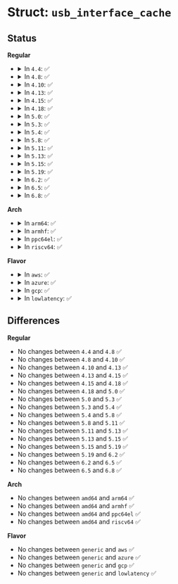 # Struct: <code>usb_interface_cache</code>

## Status
<b>Regular</b>
<ul>
<li>
<details>
<summary>In <code>4.4</code>: ✅</summary>

```c
struct usb_interface_cache {
    unsigned int num_altsetting;
    struct kref ref;
    struct usb_host_interface altsetting[0];
};
```
</details>
</li>
<li>
<details>
<summary>In <code>4.8</code>: ✅</summary>

```c
struct usb_interface_cache {
    unsigned int num_altsetting;
    struct kref ref;
    struct usb_host_interface altsetting[0];
};
```
</details>
</li>
<li>
<details>
<summary>In <code>4.10</code>: ✅</summary>

```c
struct usb_interface_cache {
    unsigned int num_altsetting;
    struct kref ref;
    struct usb_host_interface altsetting[0];
};
```
</details>
</li>
<li>
<details>
<summary>In <code>4.13</code>: ✅</summary>

```c
struct usb_interface_cache {
    unsigned int num_altsetting;
    struct kref ref;
    struct usb_host_interface altsetting[0];
};
```
</details>
</li>
<li>
<details>
<summary>In <code>4.15</code>: ✅</summary>

```c
struct usb_interface_cache {
    unsigned int num_altsetting;
    struct kref ref;
    struct usb_host_interface altsetting[0];
};
```
</details>
</li>
<li>
<details>
<summary>In <code>4.18</code>: ✅</summary>

```c
struct usb_interface_cache {
    unsigned int num_altsetting;
    struct kref ref;
    struct usb_host_interface altsetting[0];
};
```
</details>
</li>
<li>
<details>
<summary>In <code>5.0</code>: ✅</summary>

```c
struct usb_interface_cache {
    unsigned int num_altsetting;
    struct kref ref;
    struct usb_host_interface altsetting[0];
};
```
</details>
</li>
<li>
<details>
<summary>In <code>5.3</code>: ✅</summary>

```c
struct usb_interface_cache {
    unsigned int num_altsetting;
    struct kref ref;
    struct usb_host_interface altsetting[0];
};
```
</details>
</li>
<li>
<details>
<summary>In <code>5.4</code>: ✅</summary>

```c
struct usb_interface_cache {
    unsigned int num_altsetting;
    struct kref ref;
    struct usb_host_interface altsetting[0];
};
```
</details>
</li>
<li>
<details>
<summary>In <code>5.8</code>: ✅</summary>

```c
struct usb_interface_cache {
    unsigned int num_altsetting;
    struct kref ref;
    struct usb_host_interface altsetting[0];
};
```
</details>
</li>
<li>
<details>
<summary>In <code>5.11</code>: ✅</summary>

```c
struct usb_interface_cache {
    unsigned int num_altsetting;
    struct kref ref;
    struct usb_host_interface altsetting[0];
};
```
</details>
</li>
<li>
<details>
<summary>In <code>5.13</code>: ✅</summary>

```c
struct usb_interface_cache {
    unsigned int num_altsetting;
    struct kref ref;
    struct usb_host_interface altsetting[0];
};
```
</details>
</li>
<li>
<details>
<summary>In <code>5.15</code>: ✅</summary>

```c
struct usb_interface_cache {
    unsigned int num_altsetting;
    struct kref ref;
    struct usb_host_interface altsetting[0];
};
```
</details>
</li>
<li>
<details>
<summary>In <code>5.19</code>: ✅</summary>

```c
struct usb_interface_cache {
    unsigned int num_altsetting;
    struct kref ref;
    struct usb_host_interface altsetting[0];
};
```
</details>
</li>
<li>
<details>
<summary>In <code>6.2</code>: ✅</summary>

```c
struct usb_interface_cache {
    unsigned int num_altsetting;
    struct kref ref;
    struct usb_host_interface altsetting[0];
};
```
</details>
</li>
<li>
<details>
<summary>In <code>6.5</code>: ✅</summary>

```c
struct usb_interface_cache {
    unsigned int num_altsetting;
    struct kref ref;
    struct usb_host_interface altsetting[0];
};
```
</details>
</li>
<li>
<details>
<summary>In <code>6.8</code>: ✅</summary>

```c
struct usb_interface_cache {
    unsigned int num_altsetting;
    struct kref ref;
    struct usb_host_interface altsetting[0];
};
```
</details>
</li>
</ul>
<b>Arch</b>
<ul>
<li>
<details>
<summary>In <code>arm64</code>: ✅</summary>

```c
struct usb_interface_cache {
    unsigned int num_altsetting;
    struct kref ref;
    struct usb_host_interface altsetting[0];
};
```
</details>
</li>
<li>
<details>
<summary>In <code>armhf</code>: ✅</summary>

```c
struct usb_interface_cache {
    unsigned int num_altsetting;
    struct kref ref;
    struct usb_host_interface altsetting[0];
};
```
</details>
</li>
<li>
<details>
<summary>In <code>ppc64el</code>: ✅</summary>

```c
struct usb_interface_cache {
    unsigned int num_altsetting;
    struct kref ref;
    struct usb_host_interface altsetting[0];
};
```
</details>
</li>
<li>
<details>
<summary>In <code>riscv64</code>: ✅</summary>

```c
struct usb_interface_cache {
    unsigned int num_altsetting;
    struct kref ref;
    struct usb_host_interface altsetting[0];
};
```
</details>
</li>
</ul>
<b>Flavor</b>
<ul>
<li>
<details>
<summary>In <code>aws</code>: ✅</summary>

```c
struct usb_interface_cache {
    unsigned int num_altsetting;
    struct kref ref;
    struct usb_host_interface altsetting[0];
};
```
</details>
</li>
<li>
<details>
<summary>In <code>azure</code>: ✅</summary>

```c
struct usb_interface_cache {
    unsigned int num_altsetting;
    struct kref ref;
    struct usb_host_interface altsetting[0];
};
```
</details>
</li>
<li>
<details>
<summary>In <code>gcp</code>: ✅</summary>

```c
struct usb_interface_cache {
    unsigned int num_altsetting;
    struct kref ref;
    struct usb_host_interface altsetting[0];
};
```
</details>
</li>
<li>
<details>
<summary>In <code>lowlatency</code>: ✅</summary>

```c
struct usb_interface_cache {
    unsigned int num_altsetting;
    struct kref ref;
    struct usb_host_interface altsetting[0];
};
```
</details>
</li>
</ul>

## Differences
<b>Regular</b>
<ul>
<li>
No changes between <code>4.4</code> and <code>4.8</code> ✅
</li>
<li>
No changes between <code>4.8</code> and <code>4.10</code> ✅
</li>
<li>
No changes between <code>4.10</code> and <code>4.13</code> ✅
</li>
<li>
No changes between <code>4.13</code> and <code>4.15</code> ✅
</li>
<li>
No changes between <code>4.15</code> and <code>4.18</code> ✅
</li>
<li>
No changes between <code>4.18</code> and <code>5.0</code> ✅
</li>
<li>
No changes between <code>5.0</code> and <code>5.3</code> ✅
</li>
<li>
No changes between <code>5.3</code> and <code>5.4</code> ✅
</li>
<li>
No changes between <code>5.4</code> and <code>5.8</code> ✅
</li>
<li>
No changes between <code>5.8</code> and <code>5.11</code> ✅
</li>
<li>
No changes between <code>5.11</code> and <code>5.13</code> ✅
</li>
<li>
No changes between <code>5.13</code> and <code>5.15</code> ✅
</li>
<li>
No changes between <code>5.15</code> and <code>5.19</code> ✅
</li>
<li>
No changes between <code>5.19</code> and <code>6.2</code> ✅
</li>
<li>
No changes between <code>6.2</code> and <code>6.5</code> ✅
</li>
<li>
No changes between <code>6.5</code> and <code>6.8</code> ✅
</li>
</ul>
<b>Arch</b>
<ul>
<li>
No changes between <code>amd64</code> and <code>arm64</code> ✅
</li>
<li>
No changes between <code>amd64</code> and <code>armhf</code> ✅
</li>
<li>
No changes between <code>amd64</code> and <code>ppc64el</code> ✅
</li>
<li>
No changes between <code>amd64</code> and <code>riscv64</code> ✅
</li>
</ul>
<b>Flavor</b>
<ul>
<li>
No changes between <code>generic</code> and <code>aws</code> ✅
</li>
<li>
No changes between <code>generic</code> and <code>azure</code> ✅
</li>
<li>
No changes between <code>generic</code> and <code>gcp</code> ✅
</li>
<li>
No changes between <code>generic</code> and <code>lowlatency</code> ✅
</li>
</ul>
